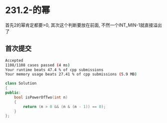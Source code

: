 # 231.2-的幂

首先2的幂肯定都要>0, 其次这个判断要放在前面, 不然一个INT_MIN-1就直接溢出了

## 首次提交

```sh
Accepted
1108/1108 cases passed (4 ms)
Your runtime beats 47.4 % of cpp submissions
Your memory usage beats 27.41 % of cpp submissions (5.9 MB)
```

```c++
class Solution
{
public:
    bool isPowerOfTwo(int n)
    {
        return (n > 0 && (n & (n - 1)) == 0);
    }
};
```
